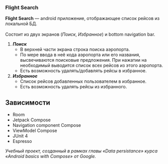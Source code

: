 ### Flight Search

**Flight Search** — android приложение, отображающее список рейсов из
локальной БД.  
<br>
Состоит из двух экранов (*Поиск*, *Избранное*) и bottom navigation bar.
1. ***Поиск***
   - В верхней части экрана строка поиска аэропорта.
   - По мере ввода в неё кода аэропорта или его названия, высвечиваются поисковые предложения. При нажатии на необходимый выводится список всех рейсов из этого аэропорта.
   - Есть возможность удалять/добавлять рейсы в избранное.
2. ***Избранное***
   - Список рейсов добавленных пользователем в избранное.
   - Есть возможность удалять рейсы из избранного.

## Зависимости
- Room
- Jetpack Compose
- Navigation component Compose
- ViewModel Compose
- JUnit 4
- Espresso

*Учебный проект, созданный в рамках главы «Data persistance» курса «Android basics with Compose» от Google.*